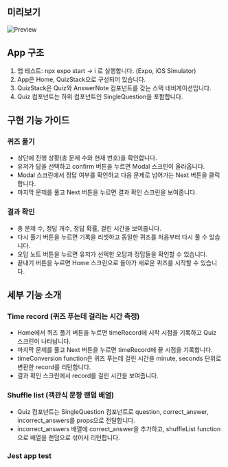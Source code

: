 ## 미리보기

![Preview](https://user-images.githubusercontent.com/89124326/201456795-f6643584-af66-4e20-863f-8cb3585cb859.gif)

## App 구조

1. 앱 테스트: npx expo start -> i 로 실행합니다. (Expo, iOS Simulator)
2. App은 Home, QuizStack으로 구성되어 있습니다.
3. QuizStack은 Quiz와 AnswerNote 컴포넌트를 갖는 스택 네비게이션입니다.
4. Quiz 컴포넌트는 하위 컴포넌트인 SingleQuestion을 포함합니다.

## 구현 기능 가이드

### 퀴즈 풀기

- 상단에 진행 상황(총 문제 수와 현재 번호)을 확인합니다.
- 유저가 답을 선택하고 confirm 버튼을 누르면 Modal 스크린이 올라옵니다.
- Modal 스크린에서 정답 여부를 확인하고 다음 문제로 넘어가는 Next 버튼을 클릭합니다.
- 마지막 문제를 풀고 Next 버튼을 누르면 결과 확인 스크린을 보여줍니다.

### 결과 확인

- 총 문제 수, 정답 개수, 정답 확률, 걸린 시간을 보여줍니다.
- 다시 풀기 버튼을 누르면 기록을 리셋하고 동일한 퀴즈를 처음부터 다시 풀 수 있습니다.
- 오답 노트 버튼을 누르면 유저가 선택한 오답과 정답들을 확인할 수 있습니다.
- 끝내기 버튼을 누르면 Home 스크린으로 돌아가 새로운 퀴즈를 시작할 수 있습니다.

## 세부 기능 소개

### Time record (퀴즈 푸는데 걸리는 시간 측정)

- Home에서 퀴즈 풀기 버튼을 누르면 timeRecord에 시작 시점을 기록하고 Quiz 스크린이 나타납니다.
- 마지막 문제를 풀고 Next 버튼을 누르면 timeRecord에 끝 시점을 기록합니다.
- timeConversion function은 퀴즈 푸는데 걸린 시간을 minute, seconds 단위로 변환한 record를 리턴합니다.
- 결과 확인 스크린에서 record를 걸린 시간을 보여줍니다.

### Shuffle list (객관식 문항 랜덤 배열)

- Quiz 컴포넌트는 SingleQuestion 컴포넌트로 question, correct_answer, incorrect_answers를 props으로 전달합니다.
- incorrect_answers 배열에 correct_answer을 추가하고, shuffleList function으로 배열을 랜덤으로 섞어서 리턴합니다.

### Jest app test
